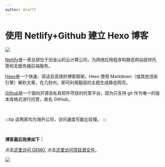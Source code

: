 ```yaml
---
author: drafff
---
```


# 使用 Netlify+Github 建立 Hexo 博客

![](http://pic.drafff.art//drafff/20200315203023.png)

[Netlify](https://www.netlify.com/)是一家总部位于旧金山的云计算公司，为网络应用程序和静态网站提供托管和无服务器后端服务。

[Hexo](https://hexo.io/)是一个快速、简洁且高效的博客框架。Hexo 使用 Markdown（或其他渲染引擎）解析文章，在几秒内，即可利用靓丽的主题生成静态网页。

[Github](https://github.com)是一个面向开源及私有软件项目的托管平台，因为只支持 git 作为唯一的版本库格式进行托管，故名 GitHub。

<br>

:::tip
这两家均为海外公司，访问速度可能比较慢。
:::

<br>

**博客最后效果如下：**

点击[这里访问 DEMO](https://draffff.netlify.com/), 点击[这里访问项目源文件](https://github.com/Drafffffff/hexoblog)。

![](http://pic.drafff.art//drafff/20200318201921.png)
